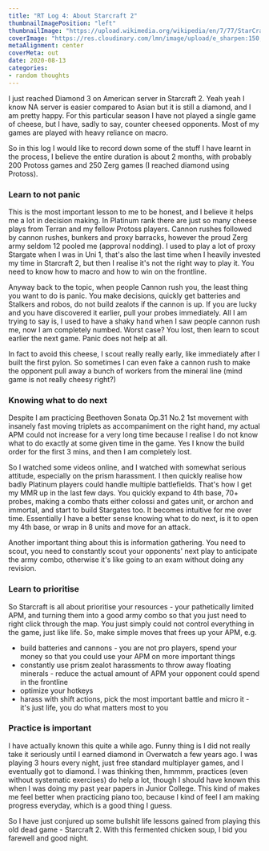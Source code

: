 ```yaml
---
title: "RT Log 4: About Starcraft 2"
thumbnailImagePosition: "left"
thumbnailImage: "https://upload.wikimedia.org/wikipedia/en/7/77/StarCraft_II_-_Legacy_of_the_Void_cover.jpg"
coverImage: "https://res.cloudinary.com/lmn/image/upload/e_sharpen:150,f_auto,fl_lossy,q_80/v1/gameskinnyc/s/t/a/starcraft2-2010-0adfa.jpg"
metaAlignment: center
coverMeta: out
date: 2020-08-13
categories:
- random thoughts
---
```


I just reached Diamond 3 on American server in Starcraft 2. Yeah yeah I know NA server is easier compared to Asian but it is still a diamond, and I am pretty happy. For this particular season I have not played a single game of cheese, but I have, sadly to say, counter cheesed opponents. Most of my games are played with heavy reliance on macro. 
<!--more-->

So in this log I would like to record down some of the stuff I have learnt in the process, I believe the entire duration is about 2 months, with probably 200 Protoss games and 250 Zerg games (I reached diamond using Protoss).

### Learn to not panic

This is the most important lesson to me to be honest, and I believe it helps me a lot in decision making. In Platinum rank there are just so many cheese plays from Terran and my fellow Protoss players. Cannon rushes followed by cannon rushes, bunkers and proxy barracks, however the proud Zerg army seldom 12 pooled me (approval nodding). I used to play a lot of proxy Stargate when I was in Uni 1, that's also the last time when I heavily invested my time in Starcraft 2, but then I realise it's not the right way to play it. You need to know how to macro and how to win on the frontline.

Anyway back to the topic, when people Cannon rush you, the least thing you want to do is panic. You make decisions, quickly get batteries and Stalkers and robos, do not build zealots if the cannon is up. If you are lucky and you have discovered it earlier, pull your probes immediately. All I am trying to say is, I used to have a shaky hand when I saw people cannon rush me, now I am completely numbed. Worst case? You lost, then learn to scout earlier the next game. Panic does not help at all.

In fact to avoid this cheese, I scout really really early, like immediately after I built the first pylon. So sometimes I can even fake a cannon rush to make the opponent pull away a bunch of workers from the mineral line (mind game is not really cheesy right?)

### Knowing what to do next

Despite I am practicing Beethoven Sonata Op.31 No.2 1st movement with insanely fast moving triplets as accompaniment on the right hand, my actual APM could not increase for a very long time because I realise I do not know what to do exactly at some given time in the game. Yes I know the build order for the first 3 mins, and then I am completely lost. 

So I watched some videos online, and I watched with somewhat serious attitude, especially on the prism harassment. I then quickly realise how badly Platinum players could handle multiple battlefields. That's how I get my MMR up in the last few days. You quickly expand to 4th base, 70+ probes, making a combo thats either colossi and gates unit, or archon and immortal, and start to build Stargates too. It becomes intuitive for me over time. Essentially I have a better sense knowing what to do next, is it to open my 4th base, or wrap in 8 units and move for an attack. 

Another important thing about this is information gathering. You need to scout, you need to constantly scout your opponents' next play to anticipate the army combo, otherwise it's like going to an exam without doing any revision. 

### Learn to prioritise

So Starcraft is all about prioritise your resources - your pathetically limited APM, and turning them into a good army combo so that you just need to right click through the map. You just simply could not control everything in the game, just like life. So, make simple moves that frees up your APM, e.g.

- build batteries and cannons - you are not pro players, spend your money so that you could use your APM on more important things
- constantly use prism zealot harassments to throw away floating minerals - reduce the actual amount of APM your opponent could spend in the frontline
- optimize your hotkeys
- harass with shift actions, pick the most important battle and micro it - it's just life, you do what matters most to you

### Practice is important

I have actually known this quite a while ago. Funny thing is I did not really take it seriously until I earned diamond in Overwatch a few years ago. I was playing 3 hours every night, just free standard multiplayer games, and I eventually got to diamond. I was thinking then, hmmmm, practices (even without systematic exercises) do help a lot, though I should have known this when I was doing my past year papers in Junior College. This kind of makes me feel better when practicing piano too, because I kind of feel I am making progress everyday, which is a good thing I guess.

So I have just conjured up some bullshit life lessons gained from playing this old dead game - Starcraft 2. With this fermented chicken soup, I bid you farewell and good night.